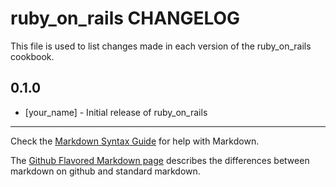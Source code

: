 ruby_on_rails CHANGELOG
=======================

This file is used to list changes made in each version of the ruby_on_rails cookbook.

0.1.0
-----
- [your_name] - Initial release of ruby_on_rails

- - -
Check the [Markdown Syntax Guide](http://daringfireball.net/projects/markdown/syntax) for help with Markdown.

The [Github Flavored Markdown page](http://github.github.com/github-flavored-markdown/) describes the differences between markdown on github and standard markdown.
